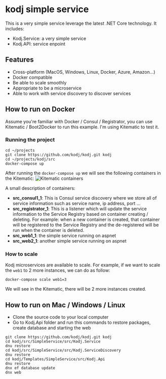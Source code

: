 # kodj simple service
This is a very simple service leverage the latest .NET Core technology. It includes:
* Kodj.Service: a very simple service
* Kodj.API: service enpoint

## Features
* Cross-platform (MacOS, Windows, Linux, Docker, Azure, Amazon...)
* Docker compatible
* Be able to scale smoothly
* Appropriate to be a microservice
* Able to work with service discovery to discover services

## How to run on Docker
Assume you're familiar with Docker / Consul / Registrator, you can use Kitematic / Boot2Docker to run this example. I'm using Kitematic to test it.

### Running the project
```
cd ~/projects
git clone https://github.com/kodj/kodj.git kodj
cd ~/projects/kodj/src
docker-compose up
```
After running the ```docker-compose up``` we will see the following containers in the Kitematic:
![Kitematic containers](https://cloud.githubusercontent.com/assets/5198341/12700724/dae24e38-c820-11e5-9d46-85179e24e385.png)

A small description of containers:
* **src_consul1_1**: This is Consul service discovery where we store all of service information such as service name, ip address, port ...
* **src_registrator_1**: This is a listener which will update the service information to the Service Registry based on container creating / deleting. For example: when a new container is created, that container will be registered to the Service Registry and the de-registered will be run when the container is deleted.
* **src_web1_1**: the simple service running on aspnet
* **src_web2_1**: another simple service running on aspnet

### How to scale
Kodj microservices are available to scale. For example, if we want to scale the ```web1``` to 2 more instances, we can do as follow:

```docker-compose scale web1=3```

We will see in the Kitematic, there will be 2 more instances created.

## How to run on Mac / Windows / Linux
* Clone the source code to your local computer
* Go to Kodj.Api folder and run this commands to restore packages, create database and starting the web
```
git clone https://github.com/kodj/kodj.git kodj
cd kodj/src/SimpleService/src/Kodj.Service
dnu restore
cd kodj/src/SimpleService/src/Kodj.ServiceDiscovery
dnu restore
cd kodj/Templates/SimpleService/src/Kodj.Api
dnu restore
dnx ef database update
dnx web
```


